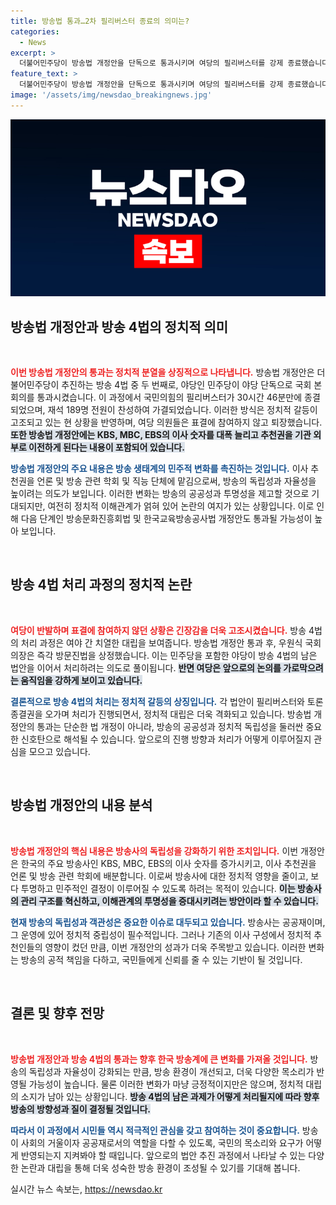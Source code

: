 ```yaml
---
title: 방송법 통과…2차 필리버스터 종료의 의미는?
categories:
  - News
excerpt: >
  더불어민주당이 방송법 개정안을 단독으로 통과시키며 여당의 필리버스터를 강제 종료했습니다! KBS와 MBC, EBS 이사 수를 대폭 늘리는 이번 개정안의 파장은? 민주당의 다음 행보를 주목하세요!
feature_text: >
  더불어민주당이 방송법 개정안을 단독으로 통과시키며 여당의 필리버스터를 강제 종료했습니다! KBS와 MBC, EBS 이사 수를 대폭 늘리는 이번 개정안의 파장은? 민주당의 다음 행보를 주목하세요!
image: '/assets/img/newsdao_breakingnews.jpg'
---
```


<p><img src="/assets/img/newsdao_breakingnews.jpg" alt="firstkoreanews 속보" /></p>

<h2 data-ke-size="size26">방송법 개정안과 방송 4법의 정치적 의미</h2>

<p data-ke-size="size16">&nbsp;</p>

<p><b><span style="color: #ee2323;">이번 방송법 개정안의 통과는 정치적 분열을 상징적으로 나타냅니다.</span></b> 방송법 개정안은 더불어민주당이 추진하는 방송 4법 중 두 번째로, 야당인 민주당이 야당 단독으로 국회 본회의를 통과시켰습니다. 이 과정에서 국민의힘의 필리버스터가 30시간 46분만에 종결되었으며, 재석 189명 전원이 찬성하여 가결되었습니다. 이러한 방식은 정치적 갈등이 고조되고 있는 현 상황을 반영하며, 여당 의원들은 표결에 참여하지 않고 퇴장했습니다. <b><span style="background-color: #21538527;">또한 방송법 개정안에는 KBS, MBC, EBS의 이사 숫자를 대폭 늘리고 추천권을 기관 외부로 이전하게 된다는 내용이 포함되어 있습니다.</span></b></p>

<p><b><span style="color: #1a5490;">방송법 개정안의 주요 내용은 방송 생태계의 민주적 변화를 촉진하는 것입니다.</span></b> 이사 추천권을 언론 및 방송 관련 학회 및 직능 단체에 맡김으로써, 방송의 독립성과 자율성을 높이려는 의도가 보입니다. 이러한 변화는 방송의 공공성과 투명성을 제고할 것으로 기대되지만, 여전히 정치적 이해관계가 얽혀 있어 논란의 여지가 있는 상황입니다. 이로 인해 다음 단계인 방송문화진흥회법 및 한국교육방송공사법 개정안도 통과될 가능성이 높아 보입니다.</p>

<p data-ke-size="size16">&nbsp;</p>

<h2 data-ke-size="size26">방송 4법 처리 과정의 정치적 논란</h2>

<p data-ke-size="size16">&nbsp;</p>

<p><b><span style="color: #ee2323;">여당이 반발하며 표결에 참여하지 않던 상황은 긴장감을 더욱 고조시켰습니다.</span></b> 방송 4법의 처리 과정은 여야 간 치열한 대립을 보여줍니다. 방송법 개정안 통과 후, 우원식 국회의장은 즉각 방문진법을 상정했습니다. 이는 민주당을 포함한 야당이 방송 4법의 남은 법안을 이어서 처리하려는 의도로 풀이됩니다. <b><span style="background-color: #21538527;">반면 여당은 앞으로의 논의를 가로막으려는 움직임을 강하게 보이고 있습니다.</span></b></p>

<p><b><span style="color: #1a5490;">결론적으로 방송 4법의 처리는 정치적 갈등의 상징입니다.</span></b> 각 법안이 필리버스터와 토론 종결권을 오가며 처리가 진행되면서, 정치적 대립은 더욱 격화되고 있습니다. 방송법 개정안의 통과는 단순한 법 개정이 아니라, 방송의 공공성과 정치적 독립성을 둘러싼 중요한 신호탄으로 해석될 수 있습니다. 앞으로의 진행 방향과 처리가 어떻게 이루어질지 관심을 모으고 있습니다.</p>

<p data-ke-size="size16">&nbsp;</p>

<h2 data-ke-size="size26">방송법 개정안의 내용 분석</h2>

<p data-ke-size="size16">&nbsp;</p>

<p><b><span style="color: #ee2323;">방송법 개정안의 핵심 내용은 방송사의 독립성을 강화하기 위한 조치입니다.</span></b> 이번 개정안은 한국의 주요 방송사인 KBS, MBC, EBS의 이사 숫자를 증가시키고, 이사 추천권을 언론 및 방송 관련 학회에 배분합니다. 이로써 방송사에 대한 정치적 영향을 줄이고, 보다 투명하고 민주적인 결정이 이루어질 수 있도록 하려는 목적이 있습니다. <b><span style="background-color: #21538527;"> 이는 방송사의 관리 구조를 혁신하고, 이해관계의 투명성을 증대시키려는 방안이라 할 수 있습니다.</span></b></p>

<p><b><span style="color: #1a5490;">현재 방송의 독립성과 객관성은 중요한 이슈로 대두되고 있습니다.</span></b> 방송사는 공공재이며, 그 운영에 있어 정치적 중립성이 필수적입니다. 그러나 기존의 이사 구성에서 정치적 추천인들의 영향이 컸던 만큼, 이번 개정안의 성과가 더욱 주목받고 있습니다. 이러한 변화는 방송의 공적 책임을 다하고, 국민들에게 신뢰를 줄 수 있는 기반이 될 것입니다.</p>

<p data-ke-size="size16">&nbsp;</p>

<h2 data-ke-size="size26">결론 및 향후 전망</h2>

<p data-ke-size="size16">&nbsp;</p>

<p><b><span style="color: #ee2323;">방송법 개정안과 방송 4법의 통과는 향후 한국 방송계에 큰 변화를 가져올 것입니다.</span></b> 방송의 독립성과 자율성이 강화되는 만큼, 방송 환경이 개선되고, 더욱 다양한 목소리가 반영될 가능성이 높습니다. 물론 이러한 변화가 마냥 긍정적이지만은 않으며, 정치적 대립의 소지가 남아 있는 상황입니다. <b><span style="background-color: #21538527;">방송 4법의 남은 과제가 어떻게 처리될지에 따라 향후 방송의 방향성과 질이 결정될 것입니다.</span></b> </p>

<p><b><span style="color: #1a5490;">따라서 이 과정에서 시민들 역시 적극적인 관심을 갖고 참여하는 것이 중요합니다.</span></b> 방송이 사회의 거울이자 공공재로서의 역할을 다할 수 있도록, 국민의 목소리와 요구가 어떻게 반영되는지 지켜봐야 할 때입니다. 앞으로의 법안 추진 과정에서 나타날 수 있는 다양한 논란과 대립을 통해 더욱 성숙한 방송 환경이 조성될 수 있기를 기대해 봅니다.</p>
실시간 뉴스 속보는, <a href="https://newsdao.kr" rel="dofollow">https://newsdao.kr</a>


